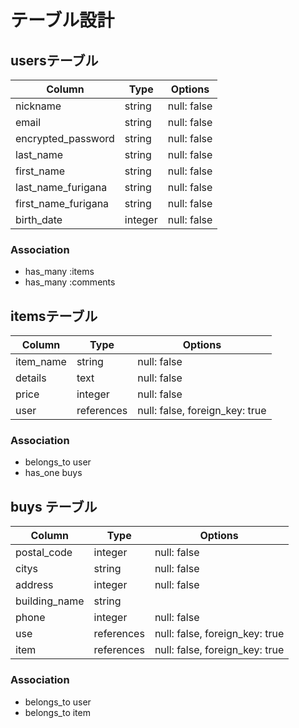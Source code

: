 # テーブル設計

## usersテーブル

| Column              | Type    | Options     |
| ------------------- | ------- | ----------- |
| nickname            | string  | null: false |
| email               | string  | null: false |
| encrypted_password  | string  | null: false |
| last_name           | string  | null: false |
| first_name          | string  | null: false |
| last_name_furigana  | string  | null: false |
| first_name_furigana | string  | null: false |
| birth_date          | integer | null: false |

### Association

- has_many :items
- has_many :comments

## itemsテーブル

| Column    | Type       | Options                        |
| --------- | ---------- | -----------------------------  |
| item_name | string     | null: false                    | 
| details   | text       | null: false                    |
| price     | integer    | null: false                    |
| user      | references | null: false, foreign_key: true |

### Association

- belongs_to user
- has_one buys

## buys テーブル

| Column        | Type       | Options                        |
| ------------- | ---------- | -----------------------------  |
| postal_code   | integer    | null: false                    |
| citys         | string     | null: false                    |
| address       | integer    | null: false                    |
| building_name | string     |                                |
| phone         | integer    | null: false                    |
| use           | references | null: false, foreign_key: true |
| item          | references | null: false, foreign_key: true |

### Association
- belongs_to user
- belongs_to item